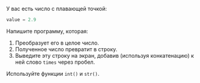 У вас есть число с плавающей точкой:

```python
value = 2.9
```

Напишите программу, которая:

1. Преобразует его в целое число.
1. Полученное число превратит в строку.
1. Выведите эту строку на экран, добавив (используя конкатенацию) к ней слово `times` через пробел.

Используйте функции `int()` и `str()`.
